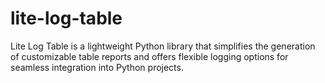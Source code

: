# lite-log-table
Lite Log Table is a lightweight Python library that simplifies the generation of customizable table reports and offers flexible logging options for seamless integration into Python projects.
